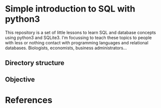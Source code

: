 # Simple introduction to SQL with python3
This repository is a set of little lessons to learn SQL and database concepts using python3 and SQLite3. I'm focussing to teach these topics to people with less or nothing contact with programming languages and relational databases. Biologists, economists, business administrators...

## Directory structure

## Objective

# References
